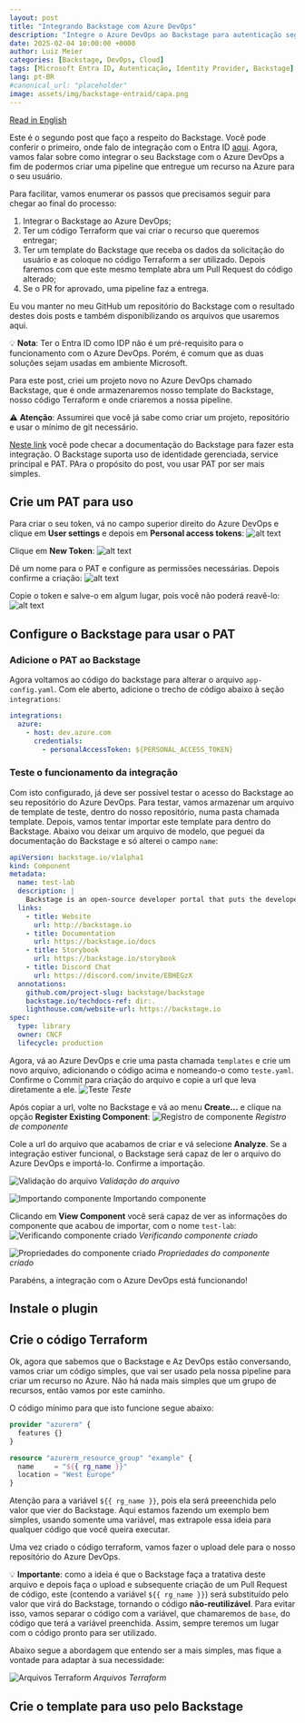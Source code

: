 ```yaml
---
layout: post
title: "Integrando Backstage com Azure DevOps"
description: "Integre o Azure DevOps ao Backstage para autenticação segura. Um guia passo a passo sobre o App Registration, backend e gestão de identidade."
date: 2025-02-04 10:00:00 +0000
author: Luiz Meier
categories: [Backstage, DevOps, Cloud]
tags: [Microsoft Entra ID, Autenticação, Identity Provider, Backstage]
lang: pt-BR
#canonical_url: "placeholder"
image: assets/img/backstage-entraid/capa.png
---
```

 
[Read in English](https://blog.lmeier.net/posts/authentication-backstage-entra-id-en)

Este é o segundo post que faço a respeito do Backstage. Você pode conferir o primeiro, onde falo de integração com o Entra ID [aqui](https://blog.lmeier.net/posts/autenticacao-backstage-entra-id-pt-BR/). Agora, vamos falar sobre como integrar o seu Backstage com o Azure DevOps a fim de podermos criar uma pipeline que entregue um recurso na Azure para o seu usuário.

Para facilitar, vamos enumerar os passos que precisamos seguir para chegar ao final do processo:
1. Integrar o Backstage ao Azure DevOps;
2. Ter um código Terraform que vai criar o recurso que queremos entregar;
3. Ter um template do Backstage que receba os dados da solicitação do usuário e as coloque no código Terraform a ser utilizado. Depois faremos com que este mesmo template abra um Pull Request do código alterado;
4. Se o PR for aprovado, uma pipeline faz a entrega.

Eu vou manter no meu GitHub um repositório do Backstage com o resultado destes dois posts e também disponibilizando os arquivos que usaremos aqui.

💡 **Nota**: Ter o Entra ID como IDP não é um pré-requisito para o funcionamento com o Azure DevOps. Porém, é comum que as duas soluções sejam usadas em ambiente Microsoft.

Para este post, criei um projeto novo no Azure DevOps chamado Backstage, que é onde armazenaremos nosso template do Backstage, nosso código Terraform e onde criaremos a nossa pipeline.

⚠️ **Atenção**: Assumirei que você já sabe como criar um projeto, repositório e usar o mínimo de git necessário.

[Neste link](https://backstage.io/docs/integrations/azure/locations) você pode checar a documentação do Backstage para fazer esta integração. O Backstage suporta uso de identidade gerenciada, service principal e PAT. PAra o propósito do post, vou usar PAT por ser mais simples.


## Crie um PAT para uso

Para criar o seu token, vá no campo superior direito do Azure DevOps e clique em **User settings** e depois em **Personal access tokens**:
![alt text](assets/img/backstage-azure-devops/pat.png)

Clique em **New Token**:
![alt text](assets/img/backstage-azure-devops/new-token.png)

Dê um nome para o PAT e configure as permissões necessárias. Depois confirme a criação:
![alt text](assets/img/backstage-azure-devops/pat-permissions.png)

Copie o token e salve-o em algum lugar, pois você não poderá reavê-lo:
![alt text](assets/img/backstage-azure-devops/pat-raw.png)

## Configure o Backstage para usar o PAT

### Adicione o PAT ao Backstage
Agora voltamos ao código do backstage para alterar o arquivo `app-config.yaml`. Com ele aberto, adicione o trecho de código abaixo à seção `integrations`:

```yaml
integrations:
  azure:
    - host: dev.azure.com
      credentials:
        - personalAccessToken: ${PERSONAL_ACCESS_TOKEN}
```

### Teste o funcionamento da integração
Com isto configurado, já deve ser possível testar o acesso do Backstage ao seu repositório do Azure DevOps. Para testar, vamos armazenar um arquivo de template de teste, dentro do nosso repositório, numa pasta chamada template. Depois, vamos tentar importar este template para dentro do Backstage. Abaixo vou deixar um arquivo de modelo, que peguei da documentação do Backstage e só alterei o campo `name`:

```yaml
apiVersion: backstage.io/v1alpha1
kind: Component
metadata:
  name: test-lab
  description: |
    Backstage is an open-source developer portal that puts the developer experience first.
  links:
    - title: Website
      url: http://backstage.io
    - title: Documentation
      url: https://backstage.io/docs
    - title: Storybook
      url: https://backstage.io/storybook
    - title: Discord Chat
      url: https://discord.com/invite/EBHEGzX
  annotations:
    github.com/project-slug: backstage/backstage
    backstage.io/techdocs-ref: dir:.
    lighthouse.com/website-url: https://backstage.io
spec:
  type: library
  owner: CNCF
  lifecycle: production
```

Agora, vá ao Azure DevOps e crie uma pasta chamada `templates` e crie um novo arquivo, adicionando o código acima e nomeando-o como `teste.yaml`. Confirme o Commit para criação do arquivo e copie a url que leva diretamente a ele.
![Teste](assets/img/backstage-azure-devops/teste-yaml.png)
*Teste*

Após copiar a url, volte no Backstage e vá ao menu **Create...** e clique na opção **Register Existing Component**:
![Registro de componente](assets/img/backstage-azure-devops/register-existing-component.png)
*Registro de componente*

Cole a url do arquivo que acabamos de criar e vá selecione **Analyze**. Se a integração estiver funcional, o Backstage será capaz de ler o arquivo do Azure DevOps e importá-lo. Confirme a importação.

![Validação do arquivo](assets/img/backstage-azure-devops/analyze.png)
*Validação do arquivo*

![Importando componente](assets/img/backstage-azure-devops/import.png)
Importando componente

Clicando em **View Component** você será capaz de ver as informações do componente que acabou de importar, com o nome `test-lab`:
![Verificando componente criado](assets/img/backstage-azure-devops/view-component.png)
*Verificando componente criado*

![Propriedades do componente criado](assets/img/backstage-azure-devops/test-lab.png)
*Propriedades do componente criado*

Parabéns, a integração com o Azure DevOps está funcionando!

## Instale o plugin 


## Crie o código Terraform

Ok, agora que sabemos que o Backstage e Az DevOps estão conversando, vamos criar um código simples, que vai ser usado pela nossa pipeline para criar um recurso no Azure. Não há nada mais simples que um grupo de recursos, então vamos por este caminho.

O código mínimo para que isto funcione segue abaixo:

```terraform
provider "azurerm" {
  features {}
}

resource "azurerm_resource_group" "example" {
  name     = "${{ rg_name }}"
  location = "West Europe"
}
```

Atenção para a variável `${{ rg_name }}`, pois ela será preeenchida pelo valor que vier do Backstage. Aqui estamos fazendo um exemplo bem simples, usando somente uma variável, mas extrapole essa ideia para qualquer código que você queira executar.

Uma vez criado o código terraform, vamos fazer o upload dele para o nosso repositório do Azure DevOps.

💡 **Importante**: como a ideia é que o Backstage faça a tratativa deste arquivo e depois faça o upload e subsequente criação de um Pull Request de código, este (contendo a variável `${{ rg_name }}`) será substituído pelo valor que virá do Backstage, tornando o código **não-reutilizável**. Para evitar isso, vamos separar o código com a variável, que chamaremos de `base`, do código que terá a variável preenchida. Assim, sempre teremos um lugar com o código pronto para ser utilizado.

Abaixo segue a abordagem que entendo ser a mais simples, mas fique a vontade para adaptar à sua necessidade:

![Arquivos Terraform](tf-files.png)
*Arquivos Terraform*

## Crie o template para uso pelo Backstage